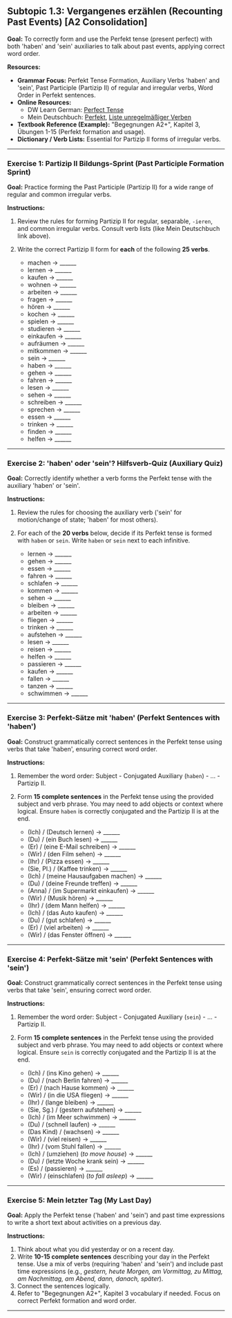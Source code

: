 ## Subtopic 1.3: Vergangenes erzählen (Recounting Past Events) [A2 Consolidation]

**Goal:** To correctly form and use the Perfekt tense (present perfect) with both 'haben' and 'sein' auxiliaries to talk about past events, applying correct word order.

**Resources:**

* **Grammar Focus:** Perfekt Tense Formation, Auxiliary Verbs 'haben' and 'sein', Past Participle (Partizip II) of regular and irregular verbs, Word Order in Perfekt sentences.
* **Online Resources:**
    * DW Learn German: [Perfect Tense](https://learngerman.dw.com/en/perfect-tense/l-37741287/gr-37813201)
    * Mein Deutschbuch: [Perfekt](https://mein-deutschbuch.de/grammatik/zeitformen/perfekt.html), [Liste unregelmäßiger Verben](https://mein-deutschbuch.de/lernen/wortschatz/unregelmaessige-verben.html)
* **Textbook Reference (Example):** "Begegnungen A2+", Kapitel 3, Übungen 1-15 (Perfekt formation and usage).
* **Dictionary / Verb Lists:** Essential for Partizip II forms of irregular verbs.

---

### **Exercise 1: Partizip II Bildungs-Sprint (Past Participle Formation Sprint)**

**Goal:** Practice forming the Past Participle (Partizip II) for a wide range of regular and common irregular verbs.

**Instructions:**

1.  Review the rules for forming Partizip II for regular, separable, `-ieren`, and common irregular verbs. Consult verb lists (like Mein Deutschbuch link above).
2.  Write the correct Partizip II form for **each** of the following **25 verbs**.

    * machen -> ______
    * lernen -> ______
    * kaufen -> ______
    * wohnen -> ______
    * arbeiten -> ______
    * fragen -> ______
    * hören -> ______
    * kochen -> ______
    * spielen -> ______
    * studieren -> ______
    * einkaufen -> ______
    * aufräumen -> ______
    * mitkommen -> ______
    * sein -> ______
    * haben -> ______
    * gehen -> ______
    * fahren -> ______
    * lesen -> ______
    * sehen -> ______
    * schreiben -> ______
    * sprechen -> ______
    * essen -> ______
    * trinken -> ______
    * finden -> ______
    * helfen -> ______

---

### **Exercise 2: 'haben' oder 'sein'? Hilfsverb-Quiz (Auxiliary Quiz)**

**Goal:** Correctly identify whether a verb forms the Perfekt tense with the auxiliary 'haben' or 'sein'.

**Instructions:**

1.  Review the rules for choosing the auxiliary verb ('sein' for motion/change of state; 'haben' for most others).
2.  For each of the **20 verbs** below, decide if its Perfekt tense is formed with `haben` or `sein`. Write `haben` or `sein` next to each infinitive.

    * lernen -> ______
    * gehen -> ______
    * essen -> ______
    * fahren -> ______
    * schlafen -> ______
    * kommen -> ______
    * sehen -> ______
    * bleiben -> ______
    * arbeiten -> ______
    * fliegen -> ______
    * trinken -> ______
    * aufstehen -> ______
    * lesen -> ______
    * reisen -> ______
    * helfen -> ______
    * passieren -> ______
    * kaufen -> ______
    * fallen -> ______
    * tanzen -> ______
    * schwimmen -> ______

---

### **Exercise 3: Perfekt-Sätze mit 'haben' (Perfekt Sentences with 'haben')**

**Goal:** Construct grammatically correct sentences in the Perfekt tense using verbs that take 'haben', ensuring correct word order.

**Instructions:**

1.  Remember the word order: Subject - Conjugated Auxiliary (`haben`) - ... - Partizip II.
2.  Form **15 complete sentences** in the Perfekt tense using the provided subject and verb phrase. You may need to add objects or context where logical. Ensure `haben` is correctly conjugated and the Partizip II is at the end.

    * (Ich) / (Deutsch lernen) -> ______
    * (Du) / (ein Buch lesen) -> ______
    * (Er) / (eine E-Mail schreiben) -> ______
    * (Wir) / (den Film sehen) -> ______
    * (Ihr) / (Pizza essen) -> ______
    * (Sie, Pl.) / (Kaffee trinken) -> ______
    * (Ich) / (meine Hausaufgaben machen) -> ______
    * (Du) / (deine Freunde treffen) -> ______
    * (Anna) / (im Supermarkt einkaufen) -> ______
    * (Wir) / (Musik hören) -> ______
    * (Ihr) / (dem Mann helfen) -> ______
    * (Ich) / (das Auto kaufen) -> ______
    * (Du) / (gut schlafen) -> ______
    * (Er) / (viel arbeiten) -> ______
    * (Wir) / (das Fenster öffnen) -> ______

---

### **Exercise 4: Perfekt-Sätze mit 'sein' (Perfekt Sentences with 'sein')**

**Goal:** Construct grammatically correct sentences in the Perfekt tense using verbs that take 'sein', ensuring correct word order.

**Instructions:**

1.  Remember the word order: Subject - Conjugated Auxiliary (`sein`) - ... - Partizip II.
2.  Form **15 complete sentences** in the Perfekt tense using the provided subject and verb phrase. You may need to add objects or context where logical. Ensure `sein` is correctly conjugated and the Partizip II is at the end.

    * (Ich) / (ins Kino gehen) -> ______
    * (Du) / (nach Berlin fahren) -> ______
    * (Er) / (nach Hause kommen) -> ______
    * (Wir) / (in die USA fliegen) -> ______
    * (Ihr) / (lange bleiben) -> ______
    * (Sie, Sg.) / (gestern aufstehen) -> ______
    * (Ich) / (im Meer schwimmen) -> ______
    * (Du) / (schnell laufen) -> ______
    * (Das Kind) / (wachsen) -> ______
    * (Wir) / (viel reisen) -> ______
    * (Ihr) / (vom Stuhl fallen) -> ______
    * (Ich) / (umziehen) (*to move house*) -> ______
    * (Du) / (letzte Woche krank sein) -> ______
    * (Es) / (passieren) -> ______
    * (Wir) / (einschlafen) (*to fall asleep*) -> ______

---

### **Exercise 5: Mein letzter Tag (My Last Day)**

**Goal:** Apply the Perfekt tense ('haben' and 'sein') and past time expressions to write a short text about activities on a previous day.

**Instructions:**

1.  Think about what you did yesterday or on a recent day.
2.  Write **10-15 complete sentences** describing your day in the Perfekt tense. Use a mix of verbs (requiring 'haben' and 'sein') and include past time expressions (e.g., *gestern, heute Morgen, am Vormittag, zu Mittag, am Nachmittag, am Abend, dann, danach, später*).
3.  Connect the sentences logically.
4.  Refer to "Begegnungen A2+", Kapitel 3 vocabulary if needed. Focus on correct Perfekt formation and word order.

---
